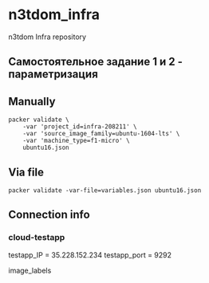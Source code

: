 # n3tdom_infra
n3tdom Infra repository

## Самостоятельное задание 1 и 2 - параметризация
## Manually
    packer validate \
        -var 'project_id=infra-208211' \
        -var 'source_image_family=ubuntu-1604-lts' \
        -var 'machine_type=f1-micro' \
        ubuntu16.json
## Via file
    packer validate -var-file=variables.json ubuntu16.json

## Connection info
### cloud-testapp
testapp_IP = 35.228.152.234
testapp_port = 9292





image_labels 